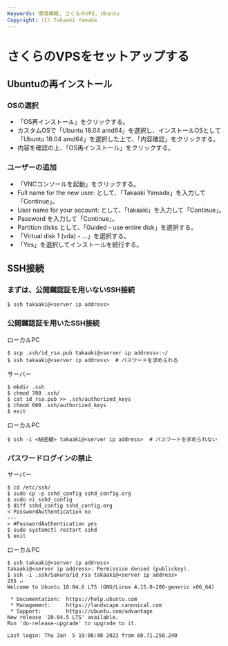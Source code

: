 ```yaml
---
Keywords: 環境構築, さくらのVPS, Ubuntu
Copyright: (C) Takaaki Yamada
---
```


# さくらのVPSをセットアップする

## Ubuntuの再インストール

### OSの選択
- 「OS再インストール」をクリックする。
- カスタムOSで「Ubuntu 18.04 amd64」を選択し、インストールOSとして「Ubuntu 18.04 amd64」を選択した上で、「内容確認」をクリックする。
- 内容を確認の上、「OS再インストール」をクリックする。

### ユーザーの追加
- 「VNCコンソールを起動」をクリックする。
- Full name for the new user: として、「Takaaki Yamada」を入力して「Continue」。
- User name for your account: として、「takaaki」を入力して「Continue」。
- Password を入力して「Continue」。
- Partition disks として、「Guided - use entire disk」を選択する。
- 「Virtual disk 1 (vda) - ...」を選択する。
- 「Yes」を選択してインストールを続行する。

## SSH接続

### まずは、公開鍵認証を用いないSSH接続
```
$ ssh takaaki@<server ip address>
```

### 公開鍵認証を用いたSSH接続
ローカルPC
```
$ scp .ssh/id_rsa.pub takaaki@<server ip address>:~/
$ ssh takaaki@<server ip address>  # パスワードを求められる
```
サーバー
```
$ mkdir .ssh
$ chmod 700 .ssh/
$ cat id_rsa.pub >> .ssh/authorized_keys
$ chmod 600 .ssh/authorized_keys
$ exit
```
ローカルPC
```
$ ssh -i <秘密鍵> takaaki@<server ip address>  # パスワードを求められない
```

### パスワードログインの禁止
サーバー
```
$ cd /etc/ssh/
$ sudo cp -p sshd_config sshd_config.org
$ sudo vi sshd_config
$ diff sshd_config sshd_config.org
< PasswordAuthentication no
---
> #PasswordAuthentication yes
$ sudo systemctl restart sshd
$ exit
```
ローカルPC
```
$ ssh takaaki@<server ip address>
takaaki@<server ip address>: Permission denied (publickey).
$ ssh -i .ssh/Sakura/id_rsa takaaki@<server ip address>                                 255 ↵
Welcome to Ubuntu 18.04.6 LTS (GNU/Linux 4.15.0-200-generic x86_64)

 * Documentation:  https://help.ubuntu.com
 * Management:     https://landscape.canonical.com
 * Support:        https://ubuntu.com/advantage
New release '20.04.5 LTS' available.
Run 'do-release-upgrade' to upgrade to it.

Last login: Thu Jan  5 19:06:48 2023 from 60.71.250.240
```

